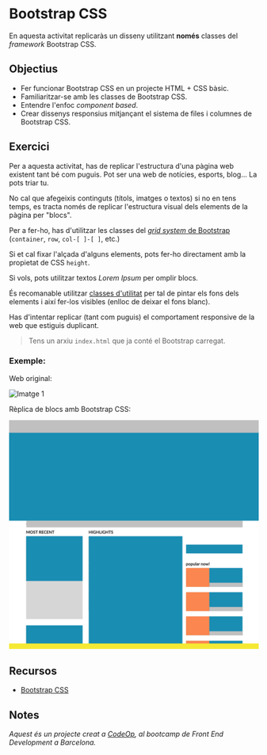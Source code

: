 # Bootstrap CSS

En aquesta activitat replicaràs un disseny utilitzant **només** classes del _framework_ Bootstrap CSS.

## Objectius

- Fer funcionar Bootstrap CSS en un projecte HTML + CSS bàsic.
- Familiaritzar-se amb les classes de Bootstrap CSS.
- Entendre l'enfoc _component based_.
- Crear dissenys responsius mitjançant el sistema de files i columnes de Bootstrap CSS.

## Exercici

Per a aquesta activitat, has de replicar l'estructura d'una pàgina web existent tant bé com puguis. Pot ser una web de notícies, esports, blog... La pots triar tu.

No cal que afegeixis continguts (títols, imatges o textos) si no en tens temps, es tracta només de replicar l'estructura visual dels elements de la pàgina per "blocs".

Per a fer-ho, has d'utilitzar les classes del [_grid system_ de Bootstrap](https://getbootstrap.com/docs/5.1/layout/grid/) (`container`, `row`, `col-[ ]-[ ]`, etc.)

Si et cal fixar l'alçada d'alguns elements, pots fer-ho directament amb la propietat de CSS `height`.

Si vols, pots utilitzar textos _Lorem Ipsum_ per omplir blocs.

És recomanable utilitzar [classes d'utilitat](https://getbootstrap.com/docs/5.1/utilities/colors/) per tal de pintar els fons dels elements i així fer-los visibles (enlloc de deixar el fons blanc).

Has d'intentar replicar (tant com puguis) el comportament responsive de la web que estiguis duplicant.

> Tens un arxiu `index.html` que ja conté el Bootstrap carregat.

### Exemple:

Web original:

![Imatge 1](img/img1.png)

Rèplica de blocs amb Bootstrap CSS:

![Imatge 2](img/img2.png)

## Recursos

- [Bootstrap CSS](https://getbootstrap.com/)

## Notes

_Aquest és un projecte creat a [CodeOp](http://CodeOp.tech), al bootcamp de Front End Development a Barcelona._

